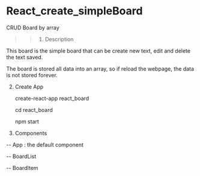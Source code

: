 # React_create_simpleBoard

CRUD Board by array

>> 1. Description

This board is the simple board that can be create new text, edit and delete the text saved.

The board is stored all data into an array, so if reload the webpage, the data is not stored forever.


2. Create App

    create-react-app react_board
    
    cd react_board
    
    npm start
    
3. Components 
  
  -- App : the default component
  
  -- BoardList
  
  -- BoardItem
  
  

